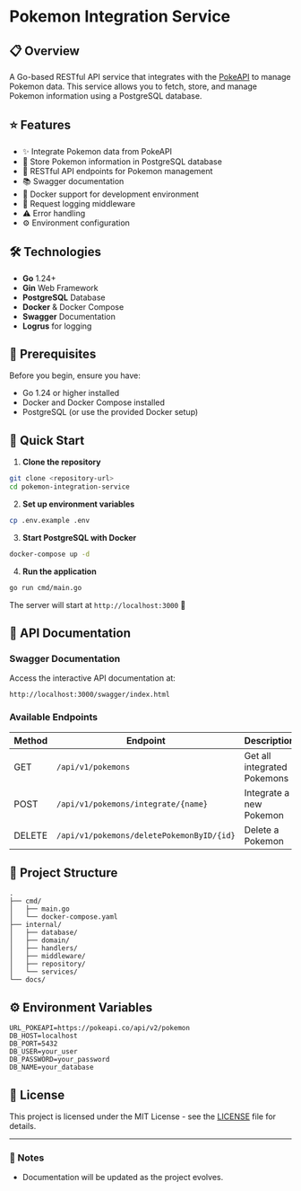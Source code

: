 # Pokemon Integration Service

## 📋 Overview
A Go-based RESTful API service that integrates with the [PokeAPI](https://pokeapi.co/) to manage Pokemon data. This service allows you to fetch, store, and manage Pokemon information using a PostgreSQL database.

## ⭐ Features
- ✨ Integrate Pokemon data from PokeAPI
- 💾 Store Pokemon information in PostgreSQL database
- 🔄 RESTful API endpoints for Pokemon management
- 📚 Swagger documentation
- 🐳 Docker support for development environment
- 📝 Request logging middleware
- ⚠️ Error handling
- ⚙️ Environment configuration

## 🛠️ Technologies
- **Go** 1.24+
- **Gin** Web Framework
- **PostgreSQL** Database
- **Docker** & Docker Compose
- **Swagger** Documentation
- **Logrus** for logging

## 📌 Prerequisites
Before you begin, ensure you have:
- Go 1.24 or higher installed
- Docker and Docker Compose installed
- PostgreSQL (or use the provided Docker setup)

## 🚀 Quick Start
1. **Clone the repository**
```bash
git clone <repository-url>
cd pokemon-integration-service
```

2. **Set up environment variables**
```bash
cp .env.example .env
```

3. **Start PostgreSQL with Docker**
```bash
docker-compose up -d
```

4. **Run the application**
```bash
go run cmd/main.go
```

The server will start at `http://localhost:3000` 🎉

## 📖 API Documentation
### Swagger Documentation
Access the interactive API documentation at:
```
http://localhost:3000/swagger/index.html
```

### Available Endpoints

| Method | Endpoint                                  | Description                 |
| ------ | ----------------------------------------- | --------------------------- |
| GET    | `/api/v1/pokemons`                        | Get all integrated Pokemons |
| POST   | `/api/v1/pokemons/integrate/{name}`       | Integrate a new Pokemon     |
| DELETE | `/api/v1/pokemons/deletePokemonByID/{id}` | Delete a Pokemon            |

## 📁 Project Structure
```
.
├── cmd/
│   ├── main.go
│   └── docker-compose.yaml
├── internal/
│   ├── database/
│   ├── domain/
│   ├── handlers/
│   ├── middleware/
│   ├── repository/
│   └── services/
└── docs/
```

## ⚙️ Environment Variables
```env
URL_POKEAPI=https://pokeapi.co/api/v2/pokemon
DB_HOST=localhost
DB_PORT=5432
DB_USER=your_user
DB_PASSWORD=your_password
DB_NAME=your_database
```

## 📄 License
This project is licensed under the MIT License - see the [LICENSE](LICENSE) file for details.

---

### 📝 Notes
- Documentation will be updated as the project evolves.